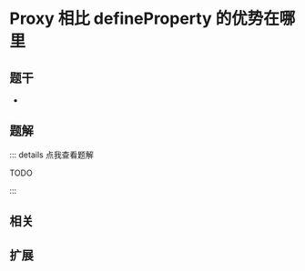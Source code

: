 # Proxy 相比 defineProperty 的优势在哪里


## 题干

- 



## 题解

::: details 点我查看题解

  TODO

:::



## 相关



## 扩展
